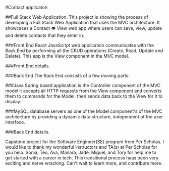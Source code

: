 #Contact applicaton

##Full Stack Web Application.
This project is showing the process of developing a Full Stack Web Application that uses the MVC architecture. It showcases a Contact 👁 View web app where users can save, view, update and delete contacts that they enter in.

###Front End
React JavaScript web application communicates with the Back End by performing all the CRUD operations (Create, Read, Update and Delete). This app is the View component in the MVC model.

###Front End details. 

###Back End
The Back End consists of a few moving parts:

###Java Spring based application is the Controller component of the MVC model it accepts all HTTP requests from the View component and converts them to commands for the Model, then sends data back to the View for it to display.

###MySQL database servers as one of the  Model component's of the MVC architecture by providing a dynamic data structure, independent of the user interface.

###Back End details.


Capstone project for the Software Engineer(SE) program from Per Scholas.
I would like to thank my wonderful instructors and TA(s) at Per Scholas for you help.  Sonia, Teo, Ava, Manara, Jade. Miguel, and Tory for help me to get started with a career in tech.  This transitional process haas been very exciting and nerve wracking. Can't wait to learn more, and contribute more. 
